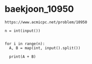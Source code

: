 # baekjoon_10950



```
https://www.acmicpc.net/problem/10950
```



```
n = int(input())


for i in range(n):
  A, B = map(int, input().split())

  print(A + B)
```

